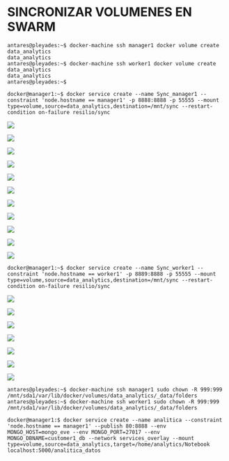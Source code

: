 # SINCRONIZAR VOLUMENES EN SWARM

```
antares@pleyades:~$ docker-machine ssh manager1 docker volume create data_analytics
data_analytics
antares@pleyades:~$ docker-machine ssh worker1 docker volume create data_analytics
data_analytics
antares@pleyades:~$
```

```
docker@manager1:~$ docker service create --name Sync_manager1 --constraint 'node.hostname == manager1' -p 8888:8888 -p 55555 --mount type=volume,source=data_analytics,destination=/mnt/sync --restart-condition on-failure resilio/sync
```

![](/assets/1.png)

![](/assets/2.png)

![](/assets/3.png)

![](/assets/4.png)

![](/assets/5.png)

![](/assets/6.png)

![](/assets/7.png)

![](/assets/8.png)

![](/assets/9.png)

![](/assets/10.png)

![](/assets/11.png)

```
docker@manager1:~$ docker service create --name Sync_worker1 --constraint 'node.hostname == worker1' -p 8889:8888 -p 55555 --mount type=volume,source=data_analytics,destination=/mnt/sync --restart-condition on-failure resilio/sync
```

![](/assets/12.png)

![](/assets/13.png)

![](/assets/14.png)

![](/assets/15.png)

![](/assets/16.png)

![](/assets/17.png)

![](/assets/18.png)





```
antares@pleyades:~$ docker-machine ssh manager1 sudo chown -R 999:999 /mnt/sda1/var/lib/docker/volumes/data_analytics/_data/folders
antares@pleyades:~$ docker-machine ssh worker1 sudo chown -R 999:999 /mnt/sda1/var/lib/docker/volumes/data_analytics/_data/folders

```



```
docker@manager1:$ docker service create --name analitica --constraint 'node.hostname == manager1' --publish 80:8888 --env MONGO_HOST=mongo_eve --env MONGO_PORT=27017 --env MONGO_DBNAME=customer1_db --network services_overlay --mount type=volume,source=data_analytics,target=/home/analytics/Notebook localhost:5000/analitica_datos
```



